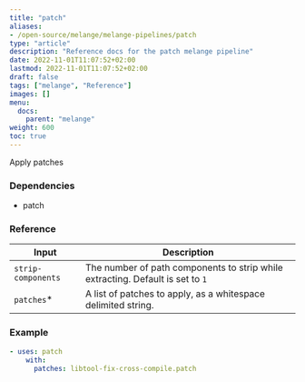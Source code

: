 ```yaml
---
title: "patch"
aliases:
- /open-source/melange/melange-pipelines/patch
type: "article"
description: "Reference docs for the patch melange pipeline"
date: 2022-11-01T11:07:52+02:00
lastmod: 2022-11-01T11:07:52+02:00
draft: false
tags: ["melange", "Reference"]
images: []
menu:
  docs:
    parent: "melange"
weight: 600
toc: true
---
```



Apply patches

### Dependencies
- patch


### Reference
| Input              | Description                                                                    |
|--------------------|--------------------------------------------------------------------------------|
| `strip-components` | The number of path components to strip while extracting. Default is set to `1` |
| `patches`*         | A list of patches to apply, as a whitespace delimited string.                  |


### Example
```yaml
- uses: patch
    with:
      patches: libtool-fix-cross-compile.patch
```
